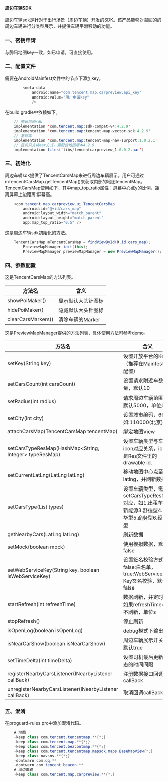 #### 周边车辆SDK

周边车辆sdk是针对于出行场景（周边车辆）开发的SDK。该产品能够对召回的的周边车辆进行分类型展示，并提供车辆平滑移动的功能。

### 一、密钥申请

与腾讯地图key一致，如已申请，可直接使用。

### 二、配置文件

需要在AndroidMainfest文件中的<application/>节点下添加key。

```java
        <meta-data
            android:name="com.tencent.map.carpreview.api_key"
            android:value="用户申请key"
            />
```

在build gradle中依赖如下。

```java
    // 腾讯地图sdk
    implementation 'com.tencent.map:sdk-compat-v4:4.2.9'
    implementation 'com.tencent.map:tencent-map-vector-sdk:4.2.9'
    // 基础库
    implementation 'com.tencent.map:tencent-map-nav-surport:1.0.2.1'
    // 目前只支持aar方式，需配合地图版本4.2.9          
    implementation files('libs/tencentcarpreview_1.0.0.2.aar')
```

### 三、初始化

周边车辆sdk提供了TencentCarsMap来进行周边车辆展示。用户可通过mTencentCarsMap.getTencentMap()来获取内部的地图tencentMap。TencentCarsMap使用如下，其中map_top_ratio属性：屏幕中心点y的比例，距离屏幕上边距离:屏幕高。

```java
    <com.tencent.map.carpreview.ui.TencentCarsMap
        android:id="@+id/cars_map"
        android:layout_width="match_parent"
        android:layout_height="match_parent"
        app:map_top_ratio="0.5" />
```
这是周边车辆sdk初始化的方法。

```java
	TencentCarsMap mTencentCarsMap = findViewById(R.id.cars_map);
        PreviewMapManager.init(this);
        PreviewMapManager previewMapManager = new PreviewMapManager();
```

### 四、参数配置

这是TencentCarsMap的方法列表。

|   方法名   |   含义   |
| ---- | ---- |
|   showPoiMaker()   |   显示默认大头针图标   |
|   hidePoiMaker()  |   隐藏默认大头针图标   |
|   clearCarsMarkers()  |   清除车辆的Marker   |

这是PreviewMapManager提供的方法列表，具体使用方法可参考demo。

|   方法名   |   含义   |
| ---- | ---- |
|   setKey(String key)   |   设置开放平台的Key（推荐在Mainfest中配置）   |
|   setCarsCount(int carsCount)   |   设置请求附近车数量，默认10   |
|   setRadius(int radius)    |   请求周边车辆范围，默认5000，单位米   |
|   setCity(int city)   |   设置城市编码，6位，如:110000(北京)   |
|   attachCarsMap(TencentCarsMap tencentMap)  |    绑定地图View   |
|   setCarsTypeResMap(HashMap<String, Integer> typeResMap)   |   设置车辆类型与车辆icon对应关系，icon是Res文件里的drawable id.   |
|   setCurrentLatLng(LatLng latLng)   |   移动地图中心点至latlng，并刷新数据   |
|   setCarsType(List<String> types)   |   设置车辆类型，需与setCarsTypeResMap对应，如1.出租车2.新能源3.舒适型4.豪华型5.商务型6.经济型   |
|   getNearbyCars(LatLng latLng)   |   刷新数据   |
|   setMock(boolean mock)   |   使用模拟数据，默认false   |
|   setWebServiceKey(String key, boolean isWebServiceKey)   |   设置签名校验方式，false:白名单，true:WebServiceAPI Key签名校验，默认false   |
|   startRefresh(int refreshTime)   |   数据刷新，并定时。如果refreshTime==0不刷新，单位s   |
|   stopRefresh()   |   停止刷新   |
|   isOpenLog(boolean isOpenLog)   |   debug模式下输出log   |
|   isNearCarShow(boolean isNearCarShow)   |   周边车辆展示开关，默认true   |
|   setTimeDelta(int timeDelta)   |   设置司机最后更新状态的时间间隔   |
|   registerNearbyCarsListener(INearbyListener callBack)   |   注册数据接口回调callBack   |
|   unregisterNearbyCarsListener(INearbyListener callBack)   |   取消回调callBack   |

### 五、混淆

在proguard-rules.pro中添加混淆代码。

```java
    # 地图
    -keep class com.tencent.tencentmap.**{*;}
    -keep class com.tencent.map.**{*;}
    -keep class com.tencent.beacontmap.**{*;}
    -keep class com.tencent.tencentmap.mapsdk.maps.BaseMapView{*;}
    -keep class navsns.**{*;}
    -dontwarn com.qq.**
    -dontwarn com.tencent.beacon.**
    # 周边车辆
    -keep class com.tencent.map.carpreview.**{*;}
```

